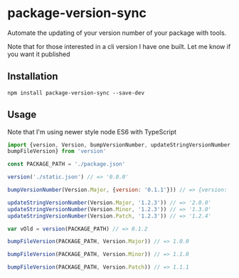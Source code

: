 ﻿# package-version-sync

Automate the updating of your version number of your package with tools.

Note that for those interested in a cli version I have one built. Let me know
if you want it published

## Installation

`npm install package-version-sync --save-dev`

## Usage

Note that I'm using newer style node ES6 with TypeScript

```js
import {version, Version, bumpVersionNumber, updateStringVersionNumber,
bumpFileVersion} from 'version'

const PACKAGE_PATH = './package.json'

version('./static.json') // => '0.0.0'

bumpVersionNumber(Version.Major, {version: '0.1.1'})) // => {version: '1.0.0'}

updateStringVersionNumber(Version.Major, '1.2.3')) // => '2.0.0'
updateStringVersionNumber(Version.Minor, '1.2.3')) // => '1.3.0'
updateStringVersionNumber(Version.Patch, '1.2.3')) // => '1.2.4'

var vOld = version(PACKAGE_PATH) // => 0.1.2

bumpFileVersion(PACKAGE_PATH, Version.Major)) // => 1.0.0

bumpFileVersion(PACKAGE_PATH, Version.Minor)) // => 1.1.0

bumpFileVersion(PACKAGE_PATH, Version.Patch)) // => 1.1.1
```